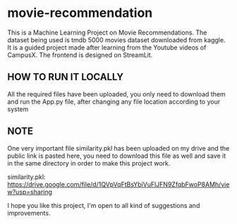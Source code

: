# movie-recommendation
This is a Machine Learning Project on Movie Recommendations. 
The dataset being used is tmdb 5000 movies dataset downloaded from kaggle. It is a guided project made after learning from the Youtube videos of CampusX.
The frontend is designed on StreamLit.
## HOW TO RUN IT LOCALLY 
All the required files have been uploaded, you only need to download them and run the App.py file, after changing any file location according to your system
## NOTE
One very important file similarity.pkl has been uploaded on my drive and the public link is pasted here, you need to download this file as well and save it in the same directory in order to make  this project work.

similarity.pkl: https://drive.google.com/file/d/1QVpVqFtBsYbiVuFlJFN9ZfqbFwoP8AMh/view?usp=sharing

I hope you like this project, I'm open to all kind of suggestions and improvements. 
